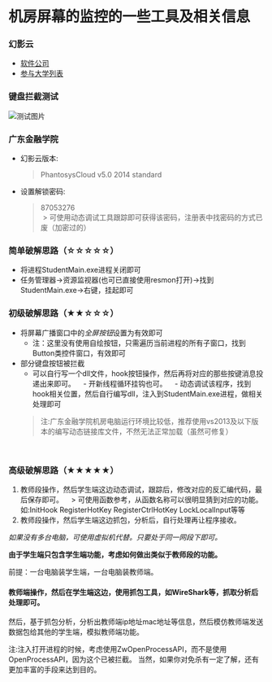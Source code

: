 机房屏幕的监控的一些工具及相关信息
===================


### 幻影云
-  [软件公司](http://www.phantosys.net/)
-  [参与大学列表](http://www.phantosys.net/hyy/cgal_jy.html)

### 键盘拦截测试
![测试图片](https://github.com/dcLunatic/Tool/blob/master/computeRoom/%E6%9C%BA%E6%88%BF%E9%94%AE%E7%9B%98%E6%B5%8B%E8%AF%95.png)

### 广东金融学院
- 幻影云版本:
  > PhantosysCloud v5.0 2014 standard
- 设置解锁密码:
  > 87053276  
  > 可使用动态调试工具跟踪即可获得该密码，注册表中找密码的方式已废（加密过的）
  
  
### 简单破解思路（☆☆☆☆☆）
- 将进程StudentMain.exe进程关闭即可
- 任务管理器->资源监视器(也可已直接使用resmon打开)->找到StudentMain.exe->右键，挂起即可


### 初级破解思路（★★☆☆☆）
- 将屏幕广播窗口中的*全屏按钮*设置为有效即可
    - 注：这里没有使用自绘按钮，只需遍历当前进程的所有子窗口，找到Button类控件窗口，有效即可
- 部分键盘按钮被拦截
    - 可以自行写一个dll文件，hook按钮操作，然后再将对应的那些按键消息投递出来即可。
    - 开新线程循环挂钩也可。
    - 动态调试该程序，找到hook相关位置，然后自行编写dll，注入到StudentMain.exe进程，做相关处理即可
    > 注:广东金融学院机房电脑运行环境比较低，推荐使用vs2013及以下版本的编写动态链接库文件，不然无法正常加载（虽然可修复）
    
    
### 高级破解思路（★★★★★）
1. 教师段操作，然后学生端这边动态调试，跟踪后，修改对应的反汇编代码，最后保存即可。
    > 可使用函数参考，从函数名称可以很明显猜到对应的功能。如:InitHook RegisterHotKey RegisterCtrlHotKey LockLocalInput等等
2. 教师段操作，然后学生端这边抓包，分析后，自行处理再让程序接收。

*如果没有多台电脑，可使用虚拟机代替。只要处于同一网段下即可。*

**由于学生端只包含学生端功能，考虑如何做出类似于教师段的功能。**

前提：一台电脑装学生端，一台电脑装教师端。
#### 教师端操作，然后在学生端这边，使用抓包工具，如WireShark等，抓取分析后处理即可。
然后，基于抓包分析，分析出教师端ip地址mac地址等信息，然后模仿教师端发送数据包给其他的学生端，模拟教师端功能。

注:注入打开进程的时候，考虑使用ZwOpenProcessAPI，而不是使用OpenProcessAPI，因为这个已被拦截。
当然，如果你对免杀有一定了解，还有更加丰富的手段来达到目的。
